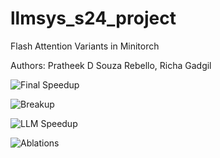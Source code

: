 # llmsys_s24_project

Flash Attention Variants in Minitorch

Authors: Pratheek D Souza Rebello, Richa Gadgil

![Final Speedup](https://github.com/pdrebello/flash-attention-minitorch/assets/46563240/fe0f2a1e-b16b-4f5e-9560-7976b00ce300)

![Breakup](https://github.com/pdrebello/flash-attention-minitorch/assets/46563240/beb1a167-b548-45a4-bf9d-d111088b3445)

![LLM Speedup](https://github.com/pdrebello/flash-attention-minitorch/assets/46563240/cde699b5-efa7-4afd-957d-4d3c601bc941)

![Ablations](https://github.com/pdrebello/flash-attention-minitorch/assets/46563240/1ce45e62-93bb-4092-9281-1df347fb10da)




